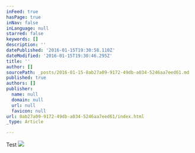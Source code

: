 ```yaml
---
inFeed: true
hasPage: true
inNav: false
inLanguage: null
starred: false
keywords: []
description: ''
datePublished: '2016-01-15T19:30:58.110Z'
dateModified: '2016-01-15T19:30:46.295Z'
title: ''
author: []
sourcePath: _posts/2016-01-15-8ab27a09-9172-49db-a034-5246aa7eed61.md
published: true
authors: []
publisher:
  name: null
  domain: null
  url: null
  favicon: null
url: 8ab27a09-9172-49db-a034-5246aa7eed61/index.html
_type: Article

---
```

Test
![](https://the-grid-user-content.s3-us-west-2.amazonaws.com/a7e66695-4c75-4716-80c8-a8883ceac58a.jpg)